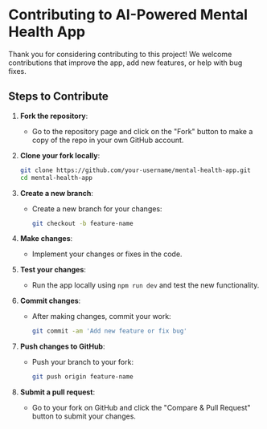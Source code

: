 # Contributing to AI-Powered Mental Health App

Thank you for considering contributing to this project! We welcome contributions that improve the app, add new features, or help with bug fixes.

## Steps to Contribute

1. **Fork the repository**:
   - Go to the repository page and click on the "Fork" button to make a copy of the repo in your own GitHub account.

2. **Clone your fork locally**:
   ```bash
   git clone https://github.com/your-username/mental-health-app.git
   cd mental-health-app
   ```

3. **Create a new branch**:
   - Create a new branch for your changes:
     ```bash
     git checkout -b feature-name
     ```

4. **Make changes**:
   - Implement your changes or fixes in the code.

5. **Test your changes**:
   - Run the app locally using `npm run dev` and test the new functionality.

6. **Commit changes**:
   - After making changes, commit your work:
     ```bash
     git commit -am 'Add new feature or fix bug'
     ```

7. **Push changes to GitHub**:
   - Push your branch to your fork:
     ```bash
     git push origin feature-name
     ```

8. **Submit a pull request**:
   - Go to your fork on GitHub and click the "Compare & Pull Request" button to submit your changes.

